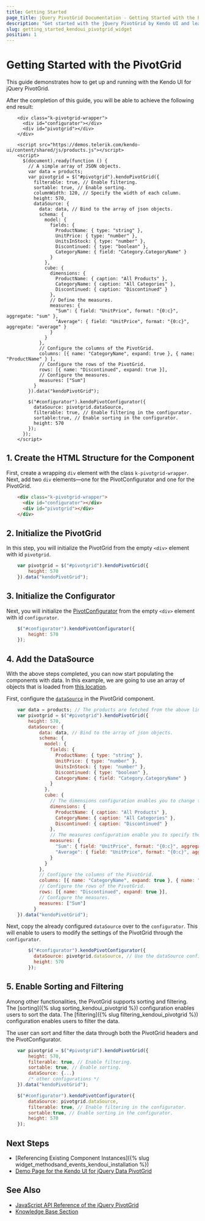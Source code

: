 ```yaml
---
title: Getting Started
page_title: jQuery PivotGrid Documentation - Getting Started with the PivotGrid
description: "Get started with the jQuery PivotGrid by Kendo UI and learn how to create, initialize, and enable the component."
slug: getting_started_kendoui_pivotgrid_widget
position: 1
---
```


# Getting Started with the PivotGrid

This guide demonstrates how to get up and running with the Kendo UI for jQuery PivotGrid.

After the completion of this guide, you will be able to achieve the following end result:

```dojo
    <div class="k-pivotgrid-wrapper">
      <div id="configurator"></div>
      <div id="pivotgrid"></div>
    </div>

    <script src="https://demos.telerik.com/kendo-ui/content/shared/js/products.js"></script>
    <script>
      $(document).ready(function () {
        // A simple array of JSON objects.
        var data = products;
        var pivotgrid = $("#pivotgrid").kendoPivotGrid({
          filterable: true, // Enable filtering.
          sortable: true, // Enable sorting.
          columnWidth: 120, // Specify the width of each column.
          height: 570,
          dataSource: {
            data: data, // Bind to the array of json objects.
            schema: {
              model: {
                fields: {
                  ProductName: { type: "string" },
                  UnitPrice: { type: "number" },
                  UnitsInStock: { type: "number" },
                  Discontinued: { type: "boolean" },
                  CategoryName: { field: "Category.CategoryName" }
                }
              },
              cube: {
                dimensions: {
                  ProductName: { caption: "All Products" },
                  CategoryName: { caption: "All Categories" },
                  Discontinued: { caption: "Discontinued" }
                },
                // Define the measures.
                measures: {
                  "Sum": { field: "UnitPrice", format: "{0:c}", aggregate: "sum" },
                  "Average": { field: "UnitPrice", format: "{0:c}", aggregate: "average" }
                }
              }
            },
            // Configure the columns of the PivotGrid.
            columns: [{ name: "CategoryName", expand: true }, { name: "ProductName" } ],
            // Configure the rows of the PivotGrid.
            rows: [{ name: "Discontinued", expand: true }],
            // Configure the measures.
            measures: ["Sum"]
          }
        }).data("kendoPivotGrid");

        $("#configurator").kendoPivotConfigurator({
          dataSource: pivotgrid.dataSource,
          filterable: true, // Enable filtering in the configurator.
          sortable:true, // Enable sorting in the configurator.
          height: 570
        });
      });
    </script>
```

## 1. Create the HTML Structure for the Component

First, create a wrapping `div` element with the class `k-pivotgrid-wrapper`. Next, add two `div` elements—one for the PivotConfigurator and one for the PivotGrid.

```html
    <div class="k-pivotgrid-wrapper">
      <div id="configurator"></div>
      <div id="pivotgrid"></div>
    </div>
```

## 2. Initialize the PivotGrid

In this step, you will initialize the PivotGrid from the empty `<div>` element with id `pivotgrid`.

```javascript
    var pivotgrid = $("#pivotgrid").kendoPivotGrid({
        height: 570
    }).data("kendoPivotGrid");
```

## 3. Initialize the Configurator

Next, you will initialize the [PivotConfigurator](https://docs.telerik.com/kendo-ui/controls/pivotgrid/binding/configurator) from the empty `<div>` element with id `configurator`.

```javascript
    $("#configurator").kendoPivotConfigurator({
        height: 570
    });
```

## 4. Add the DataSource

With the above steps completed, you can now start populating the components with data. In this example, we are going to use an array of objects that is loaded from [this location](https://demos.telerik.com/kendo-ui/content/shared/js/products.js).

First, configure the [`dataSource`](https://docs.telerik.com/kendo-ui/api/javascript/data/pivotdatasource) in the PivotGrid component. 

```javascript
    var data = products; // The products are fetched from the above link.
    var pivotgrid = $("#pivotgrid").kendoPivotGrid({
        height: 570,
        dataSource: {
            data: data, // Bind to the array of json objects.
            schema: {
              model: {
                fields: {
                  ProductName: { type: "string" },
                  UnitPrice: { type: "number" },
                  UnitsInStock: { type: "number" },
                  Discontinued: { type: "boolean" },
                  CategoryName: { field: "Category.CategoryName" }
                }
              },
              cube: {
                // The dimensions configuration enables you to change the header titles of the columns and the rows.
                dimensions: {
                  ProductName: { caption: "All Products" },
                  CategoryName: { caption: "All Categories" },
                  Discontinued: { caption: "Discontinued" }
                },
                // The measures configuration enable you to specify the aggregates that will be used in the PivotGrid.
                measures: {
                  "Sum": { field: "UnitPrice", format: "{0:c}", aggregate: "sum" },
                  "Average": { field: "UnitPrice", format: "{0:c}", aggregate: "average" }
                }
              }
            },
            // Configure the columns of the PivotGrid.
            columns: [{ name: "CategoryName", expand: true }, { name: "ProductName" } ],
            // Configure the rows of the PivotGrid.
            rows: [{ name: "Discontinued", expand: true }],
            // Configure the measures.
            measures: ["Sum"]
          }
    }).data("kendoPivotGrid");
```

Next, copy the already configured `dataSource` over to the `configurator`. This will enable to users to modify the settings of the PivotGrid through the `configurator`.

```javascript
        $("#configurator").kendoPivotConfigurator({
          dataSource: pivotgrid.dataSource, // Use the dataSource configuration of the PivotGrid.
          height: 570
        });
```

## 5. Enable Sorting and Filtering

Among other functionalities, the PivotGrid supports sorting and filtering. The [sorting]({% slug sorting_kendoui_pivotgrid %}) configuration enables users to sort the data. The [filtering]({% slug filtering_kendoui_pivotgrid %}) configuration enables users to filter the data.

The user can sort and filter the data through both the PivotGrid headers and the PivotConfigurator.

```javascript
    var pivotgrid = $("#pivotgrid").kendoPivotGrid({
        height: 570,
        filterable: true, // Enable filtering.
        sortable: true, // Enable sorting.
        dataSource: {...}
        /* other configurations */
    }).data("kendoPivotGrid");

    $("#configurator").kendoPivotConfigurator({
        dataSource: pivotgrid.dataSource,
        filterable: true, // Enable filtering in the configurator.
        sortable:true, // Enable sorting in the configurator.
        height: 570
    });
```

## Next Steps

* [Referencing Existing Component Instances]({% slug widget_methodsand_events_kendoui_installation %})
* [Demo Page for the Kendo UI for jQuery Data PivotGrid](https://demos.telerik.com/kendo-ui/pivotgrid/index)

## See Also

* [JavaScript API Reference of the jQuery PivotGrid](/api/javascript/ui/pivotgrid)
* [Knowledge Base Section](/knowledge-base)

<script>
  window.onload = function() {
    document.getElementsByClassName("btn-run")[0].click();
  }
</script>
